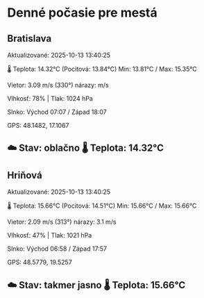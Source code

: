 ﻿# Denné počasie pre mestá

## Bratislava
Aktualizované: 2025-10-13 13:40:25

🌡️ Teplota: 14.32°C 
(Pocitová: 13.84°C)
Min: 13.81°C / Max: 15.35°C

Vietor: 3.09 m/s    (330°) 
nárazy:  m/s

Vlhkosť: 78% | Tlak: 1024 hPa

Slnko: Východ 07:07 / Západ 18:07

GPS: 48.1482, 17.1067

☁️ Stav: oblačno        🌡️ Teplota: 14.32°C
---

## Hriňová
Aktualizované: 2025-10-13 13:40:25

🌡️ Teplota: 15.66°C 
(Pocitová: 14.51°C)
Min: 15.66°C / Max: 15.66°C

Vietor: 2.09 m/s (313°)
nárazy: 3.1 m/s

Vlhkosť: 47% | Tlak: 1021 hPa

Slnko: Východ 06:58 / Západ 17:57

GPS: 48.5779, 19.5257

☁️ Stav: takmer jasno        🌡️ Teplota: 15.66°C
---
